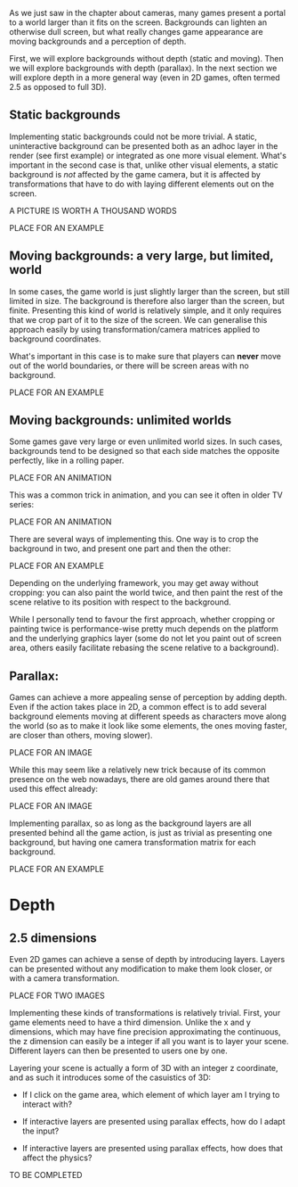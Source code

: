 As we just saw in the chapter about cameras, many games present a portal to a
world larger than it fits on the screen. Backgrounds can lighten an otherwise
dull screen, but what really changes game appearance are moving backgrounds and
a perception of depth.

First, we will explore backgrounds without depth (static and moving). Then we
will explore backgrounds with depth (parallax). In the next section we will
explore depth in a more general way (even in 2D games, often termed 2.5 as
opposed to full 3D).

## Static backgrounds

Implementing static backgrounds could not be more trivial. A static,
uninteractive background can be presented both as an adhoc layer in the render
(see first example) or integrated as one more visual element. What's important
in the second case is that, unlike other visual elements, a static background
is *not* affected by the game camera, but it is affected by transformations
that have to do with laying different elements out on the screen.

A PICTURE IS WORTH A THOUSAND WORDS

PLACE FOR AN EXAMPLE

## Moving backgrounds: a very large, but limited, world

In some cases, the game world is just slightly larger than the screen, but
still limited in size. The background is therefore also larger than the screen,
but finite.  Presenting this kind of world is relatively simple, and it only
requires that we crop part of it to the size of the screen. We can generalise
this approach easily by using transformation/camera matrices applied to
background coordinates.

What's important in this case is to make sure that players can **never** move
out of the world boundaries, or there will be screen areas with no background.

PLACE FOR AN EXAMPLE

## Moving backgrounds: unlimited worlds

Some games gave very large or even unlimited world sizes. In such cases,
backgrounds tend to be designed so that each side matches the opposite
perfectly, like in a rolling paper.

PLACE FOR AN ANIMATION

This was a common trick in animation, and you can see it often
in older TV series:

PLACE FOR AN ANIMATION

There are several ways of implementing this. One way is to crop the background
in two, and present one part and then the other:

PLACE FOR AN EXAMPLE

Depending on the underlying framework, you may get away without cropping:
you can also paint the world twice, and then paint the rest of the scene
relative to its position with respect to the background.

While I personally tend to favour the first approach, whether cropping or
painting twice is performance-wise pretty much depends on the platform and
the underlying graphics layer (some do not let you paint out of screen area,
others easily facilitate rebasing the scene relative to a background).

## Parallax:

Games can achieve a more appealing sense of perception by adding depth. Even if
the action takes place in 2D, a common effect is to add several background
elements moving at different speeds as characters move along the world (so as
to make it look like some elements, the ones moving faster, are closer than
others, moving slower).

PLACE FOR AN IMAGE

While this may seem like a relatively new trick because of its common presence
on the web nowadays, there are old games around there that used this effect
already:

PLACE FOR AN IMAGE

Implementing parallax, so as long as the background layers are all presented
behind all the game action, is just as trivial as presenting one background,
but having one camera transformation matrix for each background.

PLACE FOR AN EXAMPLE

# Depth

## 2.5 dimensions

Even 2D games can achieve a sense of depth by introducing layers. Layers can
be presented without any modification to make them look closer, or with a
camera transformation.

PLACE FOR TWO IMAGES

Implementing these kinds of transformations is relatively trivial. First,
your game elements need to have a third dimension. Unlike the x and y
dimensions, which may have fine precision approximating the continuous,
the z dimension can easily be a integer if all you want is to layer your
scene. Different layers can then be presented to users one by one.

Layering your scene is actually a form of 3D with an integer z coordinate,
and as such it introduces some of the casuistics of 3D:

* If I click on the game area, which element of which layer am I trying
to interact with?

* If interactive layers are presented using parallax effects, how do I
adapt the input?

* If interactive layers are presented using parallax effects, how does
that affect the physics?

TO BE COMPLETED
